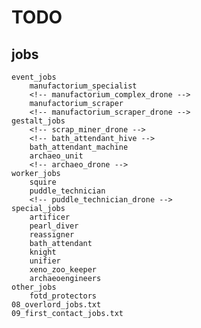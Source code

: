 ﻿# TODO

## jobs

    event_jobs
        manufactorium_specialist
        <!-- manufactorium_complex_drone -->
        manufactorium_scraper
        <!-- manufactorium_scraper_drone -->
    gestalt_jobs
        <!-- scrap_miner_drone -->
        <!-- bath_attendant_hive -->
        bath_attendant_machine
        archaeo_unit
        <!-- archaeo_drone -->
    worker_jobs
        squire
        puddle_technician
        <!-- puddle_technician_drone -->
    special_jobs
        artificer
        pearl_diver
        reassigner
        bath_attendant
        knight
        unifier
        xeno_zoo_keeper
        archaeoengineers
    other_jobs
        fotd_protectors
    08_overlord_jobs.txt
    09_first_contact_jobs.txt
